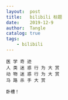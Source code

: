 ```yaml
---
layout:  post
title:   bilibili 标题
date:    2019-12-9
author:  Tangle
catalog: true
tags:
    - bilibili
---
```


```
医 学 奇 迹
人 类 迷 惑 行 为 大 赏
动 物 迷 惑 行 为 大 赏
马 路 杀 手 大 赏
```

```
卧槽！
```
